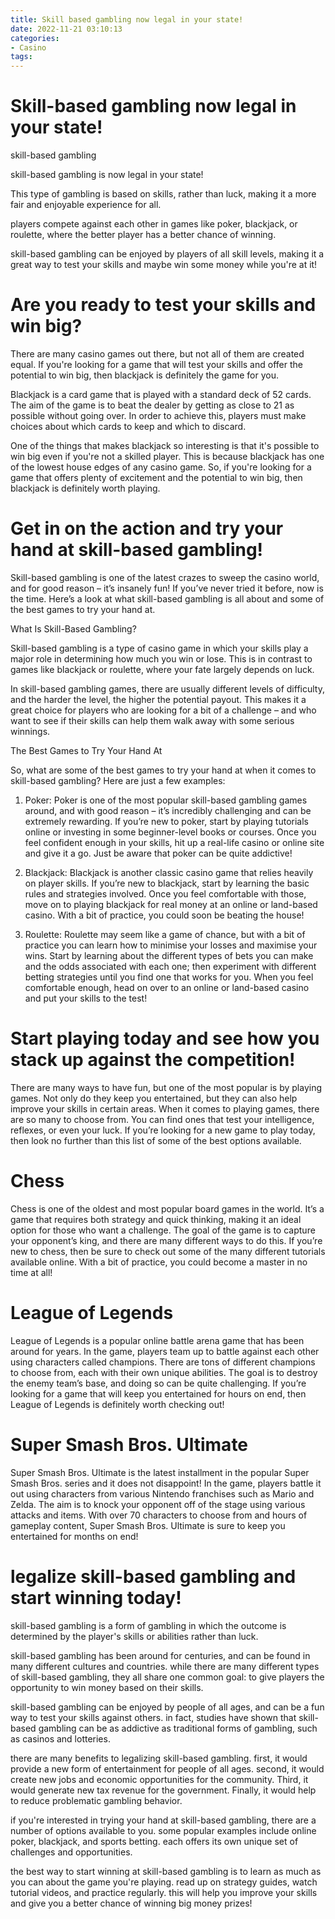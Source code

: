 ```yaml
---
title: Skill based gambling now legal in your state!
date: 2022-11-21 03:10:13
categories:
- Casino
tags:
---
```



#  Skill-based gambling now legal in your state!

 skill-based gambling

skill-based gambling is now legal in your state!

This type of gambling is based on skills, rather than luck, making it a more fair and enjoyable experience for all.

players compete against each other in games like poker, blackjack, or roulette, where the better player has a better chance of winning.

skill-based gambling can be enjoyed by players of all skill levels, making it a great way to test your skills and maybe win some money while you're at it!

#  Are you ready to test your skills and win big?

There are many casino games out there, but not all of them are created equal. If you're looking for a game that will test your skills and offer the potential to win big, then blackjack is definitely the game for you.

Blackjack is a card game that is played with a standard deck of 52 cards. The aim of the game is to beat the dealer by getting as close to 21 as possible without going over. In order to achieve this, players must make choices about which cards to keep and which to discard.

One of the things that makes blackjack so interesting is that it's possible to win big even if you're not a skilled player. This is because blackjack has one of the lowest house edges of any casino game. So, if you're looking for a game that offers plenty of excitement and the potential to win big, then blackjack is definitely worth playing.

#  Get in on the action and try your hand at skill-based gambling!

Skill-based gambling is one of the latest crazes to sweep the casino world, and for good reason – it’s insanely fun! If you’ve never tried it before, now is the time. Here’s a look at what skill-based gambling is all about and some of the best games to try your hand at.

What Is Skill-Based Gambling?

Skill-based gambling is a type of casino game in which your skills play a major role in determining how much you win or lose. This is in contrast to games like blackjack or roulette, where your fate largely depends on luck.

In skill-based gambling games, there are usually different levels of difficulty, and the harder the level, the higher the potential payout. This makes it a great choice for players who are looking for a bit of a challenge – and who want to see if their skills can help them walk away with some serious winnings.

The Best Games to Try Your Hand At

So, what are some of the best games to try your hand at when it comes to skill-based gambling? Here are just a few examples:

1. Poker: Poker is one of the most popular skill-based gambling games around, and with good reason – it’s incredibly challenging and can be extremely rewarding. If you’re new to poker, start by playing tutorials online or investing in some beginner-level books or courses. Once you feel confident enough in your skills, hit up a real-life casino or online site and give it a go. Just be aware that poker can be quite addictive!

2. Blackjack: Blackjack is another classic casino game that relies heavily on player skills. If you’re new to blackjack, start by learning the basic rules and strategies involved. Once you feel comfortable with those, move on to playing blackjack for real money at an online or land-based casino. With a bit of practice, you could soon be beating the house!

3. Roulette: Roulette may seem like a game of chance, but with a bit of practice you can learn how to minimise your losses and maximise your wins. Start by learning about the different types of bets you can make and the odds associated with each one; then experiment with different betting strategies until you find one that works for you. When you feel comfortable enough, head on over to an online or land-based casino and put your skills to the test!

#  Start playing today and see how you stack up against the competition!

There are many ways to have fun, but one of the most popular is by playing games. Not only do they keep you entertained, but they can also help improve your skills in certain areas. When it comes to playing games, there are so many to choose from. You can find ones that test your intelligence, reflexes, or even your luck. If you’re looking for a new game to play today, then look no further than this list of some of the best options available.

# Chess

Chess is one of the oldest and most popular board games in the world. It’s a game that requires both strategy and quick thinking, making it an ideal option for those who want a challenge. The goal of the game is to capture your opponent’s king, and there are many different ways to do this. If you’re new to chess, then be sure to check out some of the many different tutorials available online. With a bit of practice, you could become a master in no time at all!

# League of Legends

League of Legends is a popular online battle arena game that has been around for years. In the game, players team up to battle against each other using characters called champions. There are tons of different champions to choose from, each with their own unique abilities. The goal is to destroy the enemy team’s base, and doing so can be quite challenging. If you’re looking for a game that will keep you entertained for hours on end, then League of Legends is definitely worth checking out!

# Super Smash Bros. Ultimate

Super Smash Bros. Ultimate is the latest installment in the popular Super Smash Bros. series and it does not disappoint! In the game, players battle it out using characters from various Nintendo franchises such as Mario and Zelda. The aim is to knock your opponent off of the stage using various attacks and items. With over 70 characters to choose from and hours of gameplay content, Super Smash Bros. Ultimate is sure to keep you entertained for months on end!

#   legalize skill-based gambling and start winning today!

 skill-based gambling is a form of gambling in which the outcome is determined by the player's skills or abilities rather than luck.

skill-based gambling has been around for centuries, and can be found in many different cultures and countries. while there are many different types of skill-based gambling, they all share one common goal: to give players the opportunity to win money based on their skills.

skill-based gambling can be enjoyed by people of all ages, and can be a fun way to test your skills against others. in fact, studies have shown that skill-based gambling can be as addictive as traditional forms of gambling, such as casinos and lotteries.

there are many benefits to legalizing skill-based gambling. first, it would provide a new form of entertainment for people of all ages. second, it would create new jobs and economic opportunities for the community. Third, it would generate new tax revenue for the government. Finally, it would help to reduce problematic gambling behavior.

if you're interested in trying your hand at skill-based gambling, there are a number of options available to you. some popular examples include online poker, blackjack, and sports betting. each offers its own unique set of challenges and opportunities.

the best way to start winning at skill-based gambling is to learn as much as you can about the game you're playing. read up on strategy guides, watch tutorial videos, and practice regularly. this will help you improve your skills and give you a better chance of winning big money prizes!